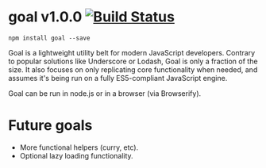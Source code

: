 goal v1.0.0 [![Build Status](https://drone.io/github.com/mbullington/goal/status.png)](https://drone.io/github.com/mbullington/goal/latest)
===

```
npm install goal --save
```

Goal is a lightweight utility belt for modern JavaScript developers. Contrary to popular solutions like Underscore or Lodash, Goal is only a fraction of the size. It also focuses on only replicating core functionality when needed, and assumes it's being run on a fully ES5-compliant JavaScript engine.

Goal can be run in node.js or in a browser (via Browserify).

Future goals
===

- More functional helpers (curry, etc).
- Optional lazy loading functionality.

